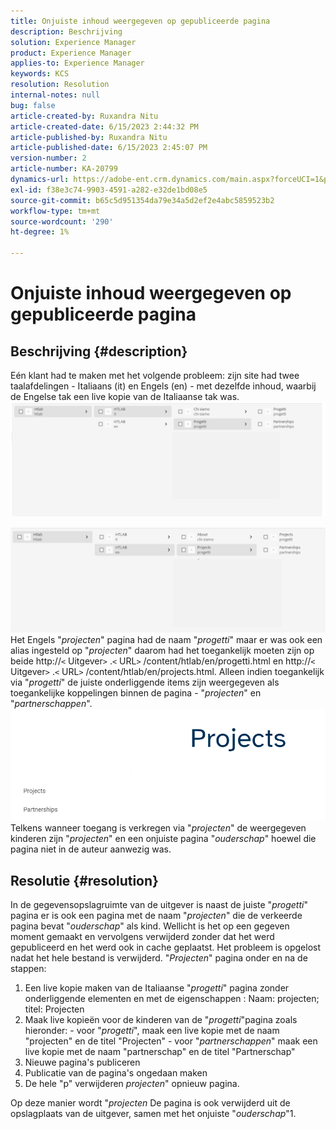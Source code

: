 ```yaml
---
title: Onjuiste inhoud weergegeven op gepubliceerde pagina
description: Beschrijving
solution: Experience Manager
product: Experience Manager
applies-to: Experience Manager
keywords: KCS
resolution: Resolution
internal-notes: null
bug: false
article-created-by: Ruxandra Nitu
article-created-date: 6/15/2023 2:44:32 PM
article-published-by: Ruxandra Nitu
article-published-date: 6/15/2023 2:45:07 PM
version-number: 2
article-number: KA-20799
dynamics-url: https://adobe-ent.crm.dynamics.com/main.aspx?forceUCI=1&pagetype=entityrecord&etn=knowledgearticle&id=7a1eb21e-8b0b-ee11-8f6e-6045bd0067ea
exl-id: f38e3c74-9903-4591-a282-e32de1bd08e5
source-git-commit: b65c5d951354da79e34a5d2ef2e4abc5859523b2
workflow-type: tm+mt
source-wordcount: '290'
ht-degree: 1%

---
```


# Onjuiste inhoud weergegeven op gepubliceerde pagina

## Beschrijving {#description}


Eén klant had te maken met het volgende probleem: zijn site had twee taalafdelingen - Italiaans (it) en Engels (en) - met dezelfde inhoud, waarbij de Engelse tak een live kopie van de Italiaanse tak was.
![](assets/___7b1eb21e-8b0b-ee11-8f6e-6045bd0067ea___.png)

![](assets/___801eb21e-8b0b-ee11-8f6e-6045bd0067ea___.png)
Het Engels &quot;*projecten*&quot; pagina had de naam &quot;*progetti*&quot; maar er was ook een alias ingesteld op &quot;*projecten*&quot; daarom had het toegankelijk moeten zijn op beide http://`<` Uitgever`>` .`<` URL`>` /content/htlab/en/progetti.html en http://`<` Uitgever`>` .`<` URL`>` /content/htlab/en/projects.html.
Alleen indien toegankelijk via &quot;*progetti*&quot; de juiste onderliggende items zijn weergegeven als toegankelijke koppelingen binnen de pagina - &quot;*projecten*&quot; en &quot;*partnerschappen*&quot;.
![](assets/___821eb21e-8b0b-ee11-8f6e-6045bd0067ea___.png)
Telkens wanneer toegang is verkregen via &quot;*projecten*&quot; de weergegeven kinderen zijn &quot;*projecten*&quot; en een onjuiste pagina &quot;*ouderschap*&quot; hoewel die pagina niet in de auteur aanwezig was.


## Resolutie {#resolution}


In de gegevensopslagruimte van de uitgever is naast de juiste &quot;*progetti*&quot; pagina er is ook een pagina met de naam &quot;*projecten*&quot; die de verkeerde pagina bevat &quot;*ouderschap*&quot; als kind.
Wellicht is het op een gegeven moment gemaakt en vervolgens verwijderd zonder dat het werd gepubliceerd en het werd ook in cache geplaatst.
Het probleem is opgelost nadat het hele bestand is verwijderd. &quot;*Projecten*&quot; pagina onder en na de stappen:

1. Een live kopie maken van de Italiaanse &quot;*progetti*&quot; pagina zonder onderliggende elementen en met de eigenschappen : Naam: projecten; titel: Projecten
2. Maak live kopieën voor de kinderen van de &quot;*progetti*&quot;pagina zoals hieronder: - voor &quot;*progetti*&quot;, maak een live kopie met de naam &quot;projecten&quot; en de titel &quot;Projecten&quot; - voor &quot;*partnerschappen*&quot; maak een live kopie met de naam &quot;partnerschap&quot; en de titel &quot;Partnerschap&quot;
3. Nieuwe pagina&#39;s publiceren
4. Publicatie van de pagina&#39;s ongedaan maken
5. De hele &quot;p&quot; verwijderen *projecten*&quot; opnieuw pagina.

Op deze manier wordt &quot;*projecten* De pagina is ook verwijderd uit de opslagplaats van de uitgever, samen met het onjuiste &quot;*ouderschap*&quot;1.
